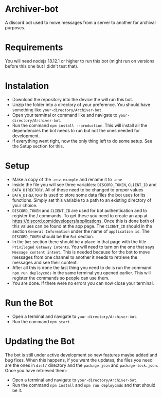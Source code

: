 # Archiver-bot
A discord bot used to move messages from a server to another for archival purposes.

# Requirements
You will need nodejs 18.12.1 or higher to run this bot (might run on versions before this one but I didn't test that).

# Instalation

- Download the repository into the device the will run this bot.
- Unzip the folder into a directory of your preference. You should have something like `your-directory/Archiver-bot`.
- Open your terminal or command like and navigate to `your-directory/Archiver-bot`.
- Run the command ```npm install --production```. This will install all the dependencies the bot needs to run but not the ones needed for development.
- If everything went right, now the only thing left to do some setup. See the Setup section for this.

# Setup

- Make a copy of the `.env.example` and rename it to `.env`
- Inside the file you will see three variables: `DISCORD_TOKEN`, `CLIENT_ID` and `DATA_DIRECTORY`. All of these need to be changed to proper values
- `DATA_DIRECTORY` is used to store some data files the bot uses for its functions. Simply set this variable to a path to an existing directory of your choice.
- `DISCORD_TOKEN` and `CLIENT_ID` are used for bot authentication and to register the / commands. To get these you need to create an app at https://discord.com/developers/applications. Once this is done both of this values can be found at the app page. The `CLIENT_ID` should in the section `General Information` under the name of `application id`. The `DISCORD_TOKEN` should be the `Bot` section.
- In the `Bot` section there should be a place in that page with the title `Privileged Gateway Intents`. You will need to turn on the one that says `Message content intent`. This is needed because for the bot to move messages from one channel to another it needs to retrieve the messages and see their content.
- After all this is done the last thing you need to do is run the command `npm run deploycmds` in the same terminal you opened earlier. This will register the commands so people can use them.
- You are done. If there were no errors you can now close your terminal.

# Run the Bot
- Open a terminal and navigate to `your-directory/Archiver-bot`.
- Run the command `npm start`.

# Updating the Bot
The bot is still under active development so new features maybe added and bug fixes. When this happens, if you want the updates, the files you need are the ones in `dist/` directory and the `package.json` and `package-lock.json`. Once you have retrieved them:

- Open a terminal and navigate to `your-directory/Archiver-bot`.
- Run the command `npm install` and `npm run deploycmds` and that should be it.